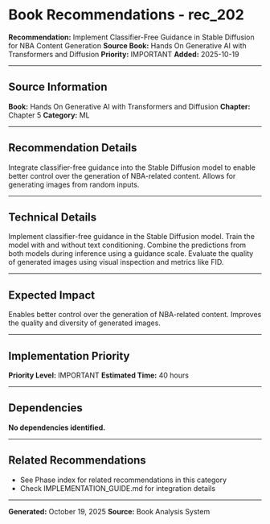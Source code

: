# Book Recommendations - rec_202

**Recommendation:** Implement Classifier-Free Guidance in Stable Diffusion for NBA Content Generation
**Source Book:** Hands On Generative AI with Transformers and Diffusion
**Priority:** IMPORTANT
**Added:** 2025-10-19

---

## Source Information

**Book:** Hands On Generative AI with Transformers and Diffusion
**Chapter:** Chapter 5
**Category:** ML

---

## Recommendation Details

Integrate classifier-free guidance into the Stable Diffusion model to enable better control over the generation of NBA-related content. Allows for generating images from random inputs.

---

## Technical Details

Implement classifier-free guidance in the Stable Diffusion model. Train the model with and without text conditioning. Combine the predictions from both models during inference using a guidance scale. Evaluate the quality of generated images using visual inspection and metrics like FID.

---

## Expected Impact

Enables better control over the generation of NBA-related content. Improves the quality and diversity of generated images.

---

## Implementation Priority

**Priority Level:** IMPORTANT
**Estimated Time:** 40 hours

---

## Dependencies

**No dependencies identified.**

---

## Related Recommendations

- See Phase index for related recommendations in this category
- Check IMPLEMENTATION_GUIDE.md for integration details

---

**Generated:** October 19, 2025
**Source:** Book Analysis System
